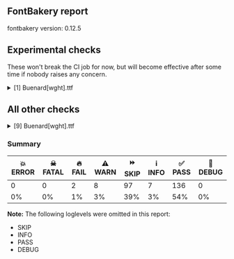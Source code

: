 ## FontBakery report

fontbakery version: 0.12.5



## Experimental checks

These won't break the CI job for now, but will become effective after some time if nobody raises any concern.


<details><summary>[1] Buenard[wght].ttf</summary>
<div>
<details>
    <summary>⚠️ <b>WARN</b> Validate location, size and resolution of article images. <a href="https://fontbakery.readthedocs.io/en/stable/fontbakery/checks/googlefonts.article.html#"></a></summary>
    <div>







* ⚠️ **WARN** <p>Family metadata at fonts/variable does not have an article.</p>
 [code: lacks-article]



</div>
</details>
</div>
</details>




## All other checks



<details><summary>[9] Buenard[wght].ttf</summary>
<div>
<details>
    <summary>🔥 <b>FAIL</b> Shapes languages in all GF glyphsets. <a href="https://fontbakery.readthedocs.io/en/stable/fontbakery/checks/googlefonts.glyphset.html#"></a></summary>
    <div>







* 🔥 **FAIL** <p>GF_Latin_Core glyphset:</p>
<table>
<thead>
<tr>
<th align="left">Language</th>
<th align="left">FAIL messages</th>
</tr>
</thead>
<tbody>
<tr>
<td align="left">de_Latn (German)</td>
<td align="left">Some base glyphs were missing: ẞ</td>
</tr>
<tr>
<td align="left">^</td>
<td align="left">Shaper produced a .notdef</td>
</tr>
</tbody>
</table>
 [code: failed-language-shaping]



* ⚠️ **WARN** <p>GF_Latin_Core glyphset:</p>
<table>
<thead>
<tr>
<th align="left">Language</th>
<th align="left">WARN messages</th>
</tr>
</thead>
<tbody>
<tr>
<td align="left">de_Latn (German)</td>
<td align="left">Some auxiliary glyphs were missing: ẞ</td>
</tr>
</tbody>
</table>
 [code: warning-language-shaping]



</div>
</details>

<details>
    <summary>🔥 <b>FAIL</b> Check Google Fonts glyph coverage. <a href="https://fontbakery.readthedocs.io/en/stable/fontbakery/checks/googlefonts.glyphset.html#"></a></summary>
    <div>







* 🔥 **FAIL** <p>Missing required codepoints:</p>
<pre><code>- 0x1E9E (LATIN CAPITAL LETTER SHARP S)
</code></pre>
 [code: missing-codepoints]



</div>
</details>

<details>
    <summary>⚠️ <b>WARN</b> Does GPOS table have kerning information? This check skips monospaced fonts as defined by post.isFixedPitch value <a href="https://fontbakery.readthedocs.io/en/stable/fontbakery/checks/opentype.gpos.html#"></a></summary>
    <div>







* ⚠️ **WARN** <p>GPOS table lacks kerning information.</p>
 [code: lacks-kern-info]



</div>
</details>

<details>
    <summary>⚠️ <b>WARN</b> Check math signs have the same width. <a href="https://fontbakery.readthedocs.io/en/stable/fontbakery/checks/universal.html#"></a></summary>
    <div>







* ⚠️ **WARN** <p>The most common width is 460 among a set of 6 math glyphs.
The following math glyphs have a different width, though:</p>
<p>Width = 469:
greater, less</p>
<p>Width = 567:
logicalnot</p>
 [code: width-outliers]



</div>
</details>

<details>
    <summary>⚠️ <b>WARN</b> Check the direction of the outermost contour in each glyph <a href="https://fontbakery.readthedocs.io/en/stable/fontbakery/checks/outline.html#"></a></summary>
    <div>







* ⚠️ **WARN** <p>The following glyphs have a counter-clockwise outer contour:</p>
<pre><code>* Agrave (U+00C0) has a counter-clockwise outer contour

* Aring (U+00C5) has a counter-clockwise outer contour

* Aringacute (U+01FA) has a counter-clockwise outer contour

* D (U+0044) has a counter-clockwise outer contour

* Dcaron (U+010E) has a counter-clockwise outer contour

* Egrave (U+00C8) has a counter-clockwise outer contour

* Eth (U+00D0) has a counter-clockwise outer contour

* Igrave (U+00CC) has a counter-clockwise outer contour

* Ograve (U+00D2) has a counter-clockwise outer contour

* R (U+0052) has a counter-clockwise outer contour

* Racute (U+0154) has a counter-clockwise outer contour

* Rcaron (U+0158) has a counter-clockwise outer contour

* Ugrave (U+00D9) has a counter-clockwise outer contour

* Uring (U+016E) has a counter-clockwise outer contour

* Wgrave (U+1E80) has a counter-clockwise outer contour

* Ygrave (U+1EF2) has a counter-clockwise outer contour

* a (U+0061) has a counter-clockwise outer contour

* aacute (U+00E1) has a counter-clockwise outer contour

* abreve (U+0103) has a counter-clockwise outer contour

* abreve (U+0103) has a counter-clockwise outer contour

* acircumflex (U+00E2) has a counter-clockwise outer contour

* adieresis (U+00E4) has a counter-clockwise outer contour

* agrave (U+00E0) has a counter-clockwise outer contour

* agrave (U+00E0) has a counter-clockwise outer contour

* amacron (U+0101) has a counter-clockwise outer contour

* aogonek (U+0105) has a counter-clockwise outer contour

* aring (U+00E5) has a counter-clockwise outer contour

* aring (U+00E5) has a counter-clockwise outer contour

* aringacute (U+01FB) has a counter-clockwise outer contour

* aringacute (U+01FB) has a counter-clockwise outer contour

* atilde (U+00E3) has a counter-clockwise outer contour

* backslash (U+005C) has a counter-clockwise outer contour

* braceleft (U+007B) has a counter-clockwise outer contour

* breve (U+02D8) has a counter-clockwise outer contour

* caron (U+02C7) has a counter-clockwise outer contour

* ccaron (U+010D) has a counter-clockwise outer contour

* ebreve (U+0115) has a counter-clockwise outer contour

* ecaron (U+011B) has a counter-clockwise outer contour

* egrave (U+00E8) has a counter-clockwise outer contour

* gbreve (U+011F) has a counter-clockwise outer contour

* grave (U+0060) has a counter-clockwise outer contour

* gravecomb (U+0300) has a counter-clockwise outer contour

* gravecomb.case (U+E006) has a counter-clockwise outer contour

* ibreve (U+012D) has a counter-clockwise outer contour

* igrave (U+00EC) has a counter-clockwise outer contour

* ncaron (U+0148) has a counter-clockwise outer contour

* obreve (U+014F) has a counter-clockwise outer contour

* ograve (U+00F2) has a counter-clockwise outer contour

* rcaron (U+0159) has a counter-clockwise outer contour

* registered (U+00AE) has a counter-clockwise outer contour

* ring (U+02DA) has a counter-clockwise outer contour

* scaron (U+0161) has a counter-clockwise outer contour

* ubreve (U+016D) has a counter-clockwise outer contour

* ugrave (U+00F9) has a counter-clockwise outer contour

* uni0156 (U+0156) has a counter-clockwise outer contour

* uni01F0 (U+01F0) has a counter-clockwise outer contour

* uni0306 (U+0306) has a counter-clockwise outer contour

* uni030A (U+030A) has a counter-clockwise outer contour

* uni030c (U+030C) has a counter-clockwise outer contour

* uni0325 (U+0325) has a counter-clockwise outer contour

* uni1E00 (U+1E00) has a counter-clockwise outer contour

* uni1E01 (U+1E01) has a counter-clockwise outer contour

* uni1E01 (U+1E01) has a counter-clockwise outer contour

* uni25CC (U+25CC) has a counter-clockwise outer contour

* uni25CC (U+25CC) has a counter-clockwise outer contour

* uni25CC (U+25CC) has a counter-clockwise outer contour

* uni25CC (U+25CC) has a counter-clockwise outer contour

* uni25CC (U+25CC) has a counter-clockwise outer contour

* uni25CC (U+25CC) has a counter-clockwise outer contour

* uni25CC (U+25CC) has a counter-clockwise outer contour

* uni25CC (U+25CC) has a counter-clockwise outer contour

* uni25CC (U+25CC) has a counter-clockwise outer contour

* uni25CC (U+25CC) has a counter-clockwise outer contour

* uni25CC (U+25CC) has a counter-clockwise outer contour

* uni25CC (U+25CC) has a counter-clockwise outer contour

* uring (U+016F) has a counter-clockwise outer contour

* wgrave (U+1E81) has a counter-clockwise outer contour

* ygrave (U+1EF3) has a counter-clockwise outer contour

* zcaron (U+017E) has a counter-clockwise outer contour
</code></pre>
 [code: ccw-outer-contour]



</div>
</details>

<details>
    <summary>⚠️ <b>WARN</b> Ensure soft_dotted characters lose their dot when combined with marks that replace the dot. <a href="https://fontbakery.readthedocs.io/en/stable/fontbakery/checks/shaping.html#"></a></summary>
    <div>







* ⚠️ **WARN** <p>The dot of soft dotted characters <em>should</em> disappear in other cases, for example: i̅ ị̅ i̥̅ i̦̅ i̧̅ j̅ j̣̅ j̥̅ j̦̅ j̧̅ j̨̅ į̅ į̣̅ į̥̅ į̦̅ į̧̅ į̨̅</p>
<p>Your font fully covers the following languages that require the soft-dotted feature: Dutch (Latn, 31,709,104 speakers), Lithuanian (Latn, 2,357,094 speakers).</p>
<p>Your font does <em>not</em> cover the following languages that require the soft-dotted feature: Aghem (Latn, 38,843 speakers), Kpelle, Guinea (Latn, 622,000 speakers), Dan (Latn, 1,099,244 speakers), Kom (Latn, 360,685 speakers), Makaa (Latn, 221,000 speakers), Yala (Latn, 200,000 speakers), Ekpeye (Latn, 226,000 speakers), Navajo (Latn, 166,319 speakers), Mundani (Latn, 34,000 speakers), Cicipu (Latn, 44,000 speakers), Igbo (Latn, 27,823,640 speakers), Sar (Latn, 500,000 speakers), Avokaya (Latn, 100,000 speakers), Nzakara (Latn, 50,000 speakers), Mfumte (Latn, 79,000 speakers), Gulay (Latn, 250,478 speakers), Koonzime (Latn, 40,000 speakers), Belarusian (Cyrl, 10,064,517 speakers), Lugbara (Latn, 2,200,000 speakers), Ebira (Latn, 2,200,000 speakers), Fur (Latn, 1,230,163 speakers), South Central Banda (Latn, 244,000 speakers), Ma’di (Latn, 584,000 speakers), Bafut (Latn, 158,146 speakers), Bete-Bendi (Latn, 100,000 speakers), Southern Kisi (Latn, 360,000 speakers), Basaa (Latn, 332,940 speakers), Ejagham (Latn, 120,000 speakers), Ngbaka (Latn, 1,020,000 speakers), Vute (Latn, 21,000 speakers), Mango (Latn, 77,000 speakers), Dii (Latn, 71,000 speakers), Ijo, Southeast (Latn, 2,471,000 speakers), Zapotec (Latn, 490,000 speakers), Ukrainian (Cyrl, 29,273,587 speakers), Nateni (Latn, 100,000 speakers).</p>
 [code: soft-dotted]



</div>
</details>

<details>
    <summary>⚠️ <b>WARN</b> Check for codepoints not covered by METADATA subsets. <a href="https://fontbakery.readthedocs.io/en/stable/fontbakery/checks/googlefonts.subsets.html#"></a></summary>
    <div>







* ⚠️ **WARN** <p>The following codepoints supported by the font are not covered by
any subsets defined in the font's metadata file, and will never
be served. You can solve this by either manually adding additional
subset declarations to METADATA.pb, or by editing the glyphset
definitions.</p>
<ul>
<li>U+02C7 CARON: try adding one of: tifinagh, yi, canadian-aboriginal</li>
<li>U+02D8 BREVE: try adding one of: yi, canadian-aboriginal</li>
<li>U+02D9 DOT ABOVE: try adding one of: yi, canadian-aboriginal</li>
<li>U+02DB OGONEK: try adding one of: yi, canadian-aboriginal</li>
<li>U+02DD DOUBLE ACUTE ACCENT: not included in any glyphset definition</li>
<li>U+0302 COMBINING CIRCUMFLEX ACCENT: try adding one of: tifinagh, coptic, cherokee, math</li>
<li>U+0305 COMBINING OVERLINE: try adding one of: glagolitic, coptic, gothic, math, elbasan</li>
<li>U+0306 COMBINING BREVE: try adding one of: tifinagh, old-permic</li>
<li>U+0307 COMBINING DOT ABOVE: try adding one of: canadian-aboriginal, syriac, coptic, old-permic, tifinagh, math, malayalam, tai-le</li>
<li>U+030A COMBINING RING ABOVE: try adding syriac</li>
<li>U+030B COMBINING DOUBLE ACUTE ACCENT: try adding one of: osage, cherokee</li>
<li>U+030C COMBINING CARON: try adding one of: tai-le, cherokee</li>
<li>U+0325 COMBINING RING BELOW: try adding syriac</li>
<li>U+0326 COMBINING COMMA BELOW: not included in any glyphset definition</li>
<li>U+0327 COMBINING CEDILLA: not included in any glyphset definition</li>
<li>U+0328 COMBINING OGONEK: not included in any glyphset definition</li>
<li>U+2070 SUPERSCRIPT ZERO: not included in any glyphset definition</li>
<li>U+2075 SUPERSCRIPT FIVE: not included in any glyphset definition</li>
<li>U+2076 SUPERSCRIPT SIX: not included in any glyphset definition</li>
<li>U+2077 SUPERSCRIPT SEVEN: not included in any glyphset definition</li>
<li>U+2078 SUPERSCRIPT EIGHT: not included in any glyphset definition</li>
<li>U+2079 SUPERSCRIPT NINE: not included in any glyphset definition</li>
<li>U+207F SUPERSCRIPT LATIN SMALL LETTER N: not included in any glyphset definition</li>
<li>U+25CC DOTTED CIRCLE: try adding one of: music, tamil, kaithi, tagbanwa, buginese, tai-le, bhaiksuki, mongolian, armenian, telugu, warang-citi, tirhuta, saurashtra, tai-tham, takri, modi, balinese, newa, sundanese, tifinagh, khojki, rejang, mahajani, coptic, chakma, javanese, miao, thai, tai-viet, marchen, thaana, duployan, psalter-pahlavi, kannada, caucasian-albanian, osage, devanagari, syloti-nagri, old-permic, khudawadi, sharada, hebrew, lepcha, mende-kikakui, masaram-gondi, syriac, myanmar, phags-pa, wancho, sogdian, gujarati, hanunoo, batak, elbasan, pahawh-hmong, zanabazar-square, tagalog, meetei-mayek, brahmi, symbols, tibetan, cham, kharoshthi, limbu, canadian-aboriginal, nko, malayalam, oriya, gunjala-gondi, grantha, kayah-li, adlam, ahom, math, khmer, sinhala, bengali, siddham, gurmukhi, yi, new-tai-lue, soyombo, lao, buhid, mandaic, bassa-vah, dogra, hanifi-rohingya, manichaean</li>
<li>U+1FA9D HOOK: try adding symbols</li>
</ul>
<p>Or you can add the above codepoints to one of the subsets supported by the font: <code>cyrillic-ext</code>, <code>greek-ext</code>, <code>latin</code>, <code>latin-ext</code></p>
 [code: unreachable-subsetting]



</div>
</details>

<details>
    <summary>⚠️ <b>WARN</b> Ensure fonts have ScriptLangTags declared on the 'meta' table. <a href="https://fontbakery.readthedocs.io/en/stable/fontbakery/checks/googlefonts.meta.html#"></a></summary>
    <div>







* ⚠️ **WARN** <p>This font file does not have a 'meta' table.</p>
 [code: lacks-meta-table]



</div>
</details>

<details>
    <summary>⚠️ <b>WARN</b> Checking OS/2 achVendID. <a href="https://fontbakery.readthedocs.io/en/stable/fontbakery/checks/googlefonts.os2.html#"></a></summary>
    <div>







* ⚠️ **WARN** <p>OS/2 VendorID value 'NONE' is not yet recognized. If you registered it recently, then it's safe to ignore this warning message. Otherwise, you should set it to your own unique 4 character code, and register it with Microsoft at <a href="https://www.microsoft.com/typography/links/vendorlist.aspx">https://www.microsoft.com/typography/links/vendorlist.aspx</a></p>
 [code: unknown]



</div>
</details>
</div>
</details>




### Summary

| 💥 ERROR | ☠ FATAL | 🔥 FAIL | ⚠️ WARN | ⏩ SKIP | ℹ️ INFO | ✅ PASS | 🔎 DEBUG | 
| ---|---|---|---|---|---|---|---|
| 0 | 0 | 2 | 8 | 97 | 7 | 136 | 0 | 
| 0% | 0% | 1% | 3% | 39% | 3% | 54% | 0% | 



**Note:** The following loglevels were omitted in this report:


* SKIP
* INFO
* PASS
* DEBUG
